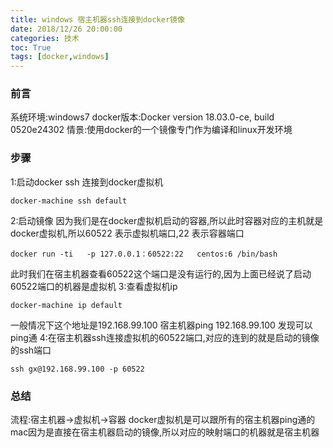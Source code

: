 ```yaml
---
title: windows 宿主机器ssh连接到docker镜像
date: 2018/12/26 20:00:00
categories: 技术
toc: True
tags: [docker,windows]
---
```



### 前言
系统环境:windows7
docker版本:Docker version 18.03.0-ce, build 0520e24302
情景:使用docker的一个镜像专门作为编译和linux开发环境

### 步骤
1:启动docker ssh 连接到docker虚拟机 
```shell
docker-machine ssh default
```
2:启动镜像 因为我们是在docker虚拟机启动的容器,所以此时容器对应的主机就是docker虚拟机,所以60522 表示虚拟机端口,22 表示容器端口
```shell
docker run -ti   -p 127.0.0.1：60522:22   centos:6 /bin/bash
```
此时我们在宿主机器查看60522这个端口是没有运行的,因为上面已经说了启动60522端口的机器是虚拟机
3:查看虚拟机ip
```shell
docker-machine ip default
```
一般情况下这个地址是192.168.99.100
宿主机器ping 192.168.99.100 发现可以ping通
4:在宿主机器ssh连接虚拟机的60522端口,对应的连到的就是启动的镜像的ssh端口
```shell
ssh gx@192.168.99.100 -p 60522
```

### 总结
流程:宿主机器->虚拟机->容器
docker虚拟机是可以跟所有的宿主机器ping通的
mac因为是直接在宿主机器启动的镜像,所以对应的映射端口的机器就是宿主机器